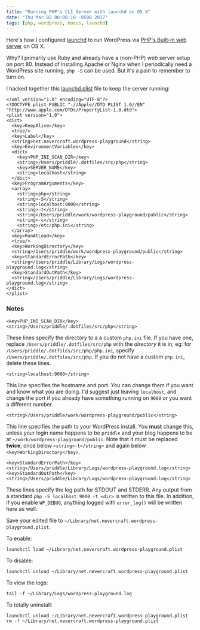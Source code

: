 ```yaml
---
title: "Running PHP's CLI Server with launchd on OS X"
date: "Thu Mar 02 00:00:10 -0500 2017"
tags: [php, wordpress, macos, launchd]
---
```


Here's how I configured [launchd][] to run WordPress via [PHP's Built-in web
server][] on OS X.

Why? I primarily use Ruby and already have a (non-PHP) web server setup on
port 80. Instead of installing Apache or Nginx when I periodically need a
WordPress site running, `php -S` can be used. But it's a pain to remember to
turn on.

I hacked together this [launchd.plist][] file to keep the server running:

```
<?xml version="1.0" encoding="UTF-8"?>
<!DOCTYPE plist PUBLIC "-//Apple//DTD PLIST 1.0//EN" "http://www.apple.com/DTDs/PropertyList-1.0.dtd">
<plist version="1.0">
<dict>
  <key>KeepAlive</key>
  <true/>
  <key>Label</key>
  <string>net.nevercraft.wordpress-playground</string>
  <key>EnvironmentVariables</key>
  <dict>
    <key>PHP_INI_SCAN_DIR</key>
    <string>/Users/priddle/.dotfiles/src/php</string>
    <key>SERVER_NAME</key>
    <string>localhost</string>
  </dict>
  <key>ProgramArguments</key>
  <array>
    <string>php</string>
    <string>-S</string>
    <string>localhost:9000</string>
    <string>-t</string>
    <string>/Users/priddle/work/wordpress-playground/public</string>
    <string>-c</string>
    <string>/etc/php.ini</string>
  </array>
  <key>RunAtLoad</key>
  <true/>
  <key>WorkingDirectory</key>
  <string>/Users/priddle/work/wordpress-playground/public</string>
  <key>StandardErrorPath</key>
  <string>/Users/priddle/Library/Logs/wordpress-playground.log</string>
  <key>StandardOutPath</key>
  <string>/Users/priddle/Library/Logs/wordpress-playground.log</string>
</dict>
</plist>
```

### Notes

```
<key>PHP_INI_SCAN_DIR</key>
<string>/Users/priddle/.dotfiles/src/php</string>
```

These lines specify the directory to a a custom `php.ini` file. If you have
one, replace `/Users/priddle/.dotfiles/src/php` with the _directory_ it is in;
eg: for `/Users/priddle/.dotfiles/src/php/php.ini`, specify
`/Users/priddle/.dotfiles/src/php`. If you do not have a custom `php.ini`,
delete these lines.

```
<string>localhost:9000</string>
```

This line specifies the hostname and port. You can change them if you want and
know what you are doing. I'd suggest just leaving `localhost`, and change the
port if you already have something running on `9000` or you want a different
number.

```
<string>/Users/priddle/work/wordpress-playground/public</string>
```

This line specifies the path to your WordPress install. You **must** change
this, unless your login name happens to be `priddle` and your blog happens to
be at `~/work/wordpress-playground/public`. Note that it must be replaced
**twice**, once below `<string>-t</string>` and again below
`<key>WorkingDirectory</key>`.

```
<key>StandardErrorPath</key>
<string>/Users/priddle/Library/Logs/wordpress-playground.log</string>
<key>StandardOutPath</key>
<string>/Users/priddle/Library/Logs/wordpress-playground.log</string>
```

These lines specify the log path for STDOUT and STDERR. Any output from a
standard `php -S localhost:9000 -t <dir>` is written to this file. In
addition, if you enable `WP_DEBUG`, anything logged with `error_log()` will be
written here as well.

Save your edited file to
`~/Library/net.nevercraft.wordpress-playground.plist`.

To enable:

```
launchctl load ~/Library/net.nevercraft.wordpress-playground.plist
```

To disable:

```
launchctl unload ~/Library/net.nevercraft.wordpress-playground.plist
```

To view the logs:

```
tail -f ~/Library/Logs/wordpress-playground.log
```

To totally uninstall:

```
launchctl unload ~/Library/net.nevercraft.wordpress-playground.plist
rm -f ~/Library/net.nevercraft.wordpress-playground.plist
```

[PHP's Built-in web server]: http://php.net/manual/en/features.commandline.webserver.php
[launchd.plist]: https://developer.apple.com/library/mac/documentation/Darwin/Reference/ManPages/man5/launchd.plist.5.html#//apple_ref/doc/man/5/launchd.plist
[launchd]: https://developer.apple.com/legacy/library/documentation/Darwin/Reference/ManPages/man8/launchd.8.html
